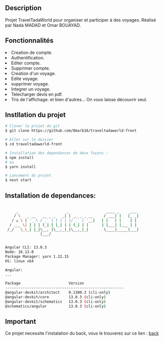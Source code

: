 
## Description
Projet TravelTadaWorld pour organiser et participer à des voyages.
Réalisé par Nada MADAD et Omar BOUAYAD.

## Fonctionnalités 

<li>Creation de compte.
<li>Authentification.
<li>Editer compte.
<li>Supprimer compte.
<li>Creation d'un voyage.
<li>Edite voyage.
<li>supprimer voyage.
<li>Integrer un voyage.
<li>Telecharger devis en pdf.
<li>Tris de l'affichage.
et bien d'autres... On vous laisse découvrir seul.



## Instllation du projet

```bash
# Cloner le projet du git 
$ git clone https://github.com/Omarb16/traveltadaworld-front

# Aller sur le dossier
$ cd traveltadaworld-front

# Installation des dependances de deux façons :
$ npm install
# ou
$ yarn install

# Lancement du projet
$ nest start
```


## Installation de dependances:
```bash

     _                      _                 ____ _     ___
    / \   _ __   __ _ _   _| | __ _ _ __     / ___| |   |_ _|
   / △ \ | '_ \ / _` | | | | |/ _` | '__|   | |   | |    | |
  / ___ \| | | | (_| | |_| | | (_| | |      | |___| |___ | |
 /_/   \_\_| |_|\__, |\__,_|_|\__,_|_|       \____|_____|___|
                |___/
    

Angular CLI: 13.0.3
Node: 16.13.0
Package Manager: yarn 1.22.15
OS: linux x64

Angular: 
... 

Package                      Version
------------------------------------------------------
@angular-devkit/architect    0.1300.3 (cli-only)
@angular-devkit/core         13.0.3 (cli-only)
@angular-devkit/schematics   13.0.3 (cli-only)
@schematics/angular          13.0.3 (cli-only)

```


## Important
Ce projet necessite l'instalation du back, vous le trouverez sur ce lien : [back](https://github.com/Omarb16/traveltadaworld-back/)
  

